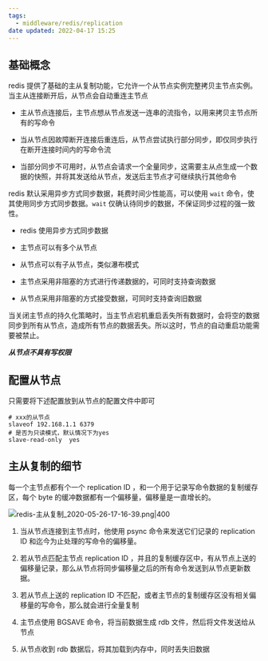 ```yaml
---
tags:
  - middleware/redis/replication
date updated: 2022-04-17 15:25
---
```


## 基础概念

redis 提供了基础的主从复制功能，它允许一个从节点实例完整拷贝主节点实例。当主从连接断开后，从节点会自动重连主节点

- 主从节点连接后，主节点想从节点发送一连串的流指令，以用来拷贝主节点所有的写命令

- 当从节点因故障断开连接后重连后，从节点尝试执行部分同步，即仅同步执行在断开连接时间内的写命令流

- 当部分同步不可用时，从节点会请求一个全量同步，这需要主从点生成一个数据的快照，并将其发送给从节点，发送后主节点才可继续执行其他命令

redis 默认采用异步方式同步数据，耗费时间少性能高，可以使用 `wait` 命令，使其使用同步方式同步数据。`wait` 仅确认待同步的数据，不保证同步过程的强一致性。

- redis 使用异步方式同步数据

- 主节点可以有多个从节点

- 从节点可以有子从节点，类似瀑布模式

- 主节点采用非阻塞的方式进行传递数据的，可同时支持查询数据

- 从节点采用非阻塞的方式接受数据，可同时支持查询旧数据

当关闭主节点的持久化策略时，当主节点宕机重启丢失所有数据时，会将空的数据同步到所有从节点，造成所有节点的数据丢失。所以这时，节点的自动重启功能需要被禁止。

**_从节点不具有写权限_**

## 配置从节点

只需要将下述配置放到从节点的配置文件中即可

```log
# xxx的从节点
slaveof 192.168.1.1 6379
# 是否为只读模式，默认情况下为yes
slave-read-only  yes
```

## 主从复制的细节

每一个主节点都有个一个 replication ID ，和一个用于记录写命令数据的复制缓存区，每个 byte 的缓冲数据都有一个偏移量，偏移量是一直增长的。

![redis-主从复制_2020-05-26-17-16-39.png|400](redis-主从复制_2020-05-26-17-16-39.png)

1. 当从节点连接到主节点时，他使用 psync 命令来发送它们记录的 replication ID 和迄今为止处理的写命令的偏移量。

2. 若从节点匹配主节点 replication ID ，并且的复制缓存区中，有从节点上送的偏移量记录，那么从节点将同步偏移量之后的所有命令发送到从节点更新数据。

3. 若从节点上送的 replication ID 不匹配，或者主节点的复制缓存区没有相关偏移量的写命令，那么就会进行全量复制

4. 主节点使用 BGSAVE 命令，将当前数据生成 rdb 文件，然后将文件发送给从节点

5. 从节点收到 rdb 数据后，将其加载到内存中，同时丢失旧数据
